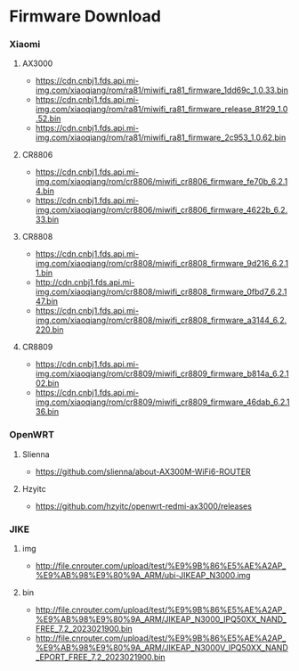 # Firmware Download

### Xiaomi

1. AX3000

	- https://cdn.cnbj1.fds.api.mi-img.com/xiaoqiang/rom/ra81/miwifi_ra81_firmware_1dd69c_1.0.33.bin
	- https://cdn.cnbj1.fds.api.mi-img.com/xiaoqiang/rom/ra81/miwifi_ra81_firmware_release_81f29_1.0.52.bin
	- https://cdn.cnbj1.fds.api.mi-img.com/xiaoqiang/rom/ra81/miwifi_ra81_firmware_2c953_1.0.62.bin

1. CR8806

	- https://cdn.cnbj1.fds.api.mi-img.com/xiaoqiang/rom/cr8806/miwifi_cr8806_firmware_fe70b_6.2.14.bin
	- https://cdn.cnbj1.fds.api.mi-img.com/xiaoqiang/rom/cr8806/miwifi_cr8806_firmware_4622b_6.2.33.bin

1. CR8808

	- https://cdn.cnbj1.fds.api.mi-img.com/xiaoqiang/rom/cr8808/miwifi_cr8808_firmware_9d216_6.2.11.bin
	- http://cdn.cnbj1.fds.api.mi-img.com/xiaoqiang/rom/cr8808/miwifi_cr8808_firmware_0fbd7_6.2.147.bin
	- https://cdn.cnbj1.fds.api.mi-img.com/xiaoqiang/rom/cr8808/miwifi_cr8808_firmware_a3144_6.2.220.bin

1. CR8809

	- https://cdn.cnbj1.fds.api.mi-img.com/xiaoqiang/rom/cr8809/miwifi_cr8809_firmware_b814a_6.2.102.bin
	- https://cdn.cnbj1.fds.api.mi-img.com/xiaoqiang/rom/cr8809/miwifi_cr8809_firmware_46dab_6.2.136.bin

### OpenWRT

1. Slienna

	- https://github.com/slienna/about-AX300M-WiFi6-ROUTER
	
1. Hzyitc

	- https://github.com/hzyitc/openwrt-redmi-ax3000/releases

### JIKE

1. img

	- http://file.cnrouter.com/upload/test/%E9%9B%86%E5%AE%A2AP_%E9%AB%98%E9%80%9A_ARM/ubi-JIKEAP_N3000.img
	
1. bin

	- http://file.cnrouter.com/upload/test/%E9%9B%86%E5%AE%A2AP_%E9%AB%98%E9%80%9A_ARM/JIKEAP_N3000_IPQ50XX_NAND_FREE_7.2_2023021900.bin
	- http://file.cnrouter.com/upload/test/%E9%9B%86%E5%AE%A2AP_%E9%AB%98%E9%80%9A_ARM/JIKEAP_N3000V_IPQ50XX_NAND_EPORT_FREE_7.2_2023021900.bin
